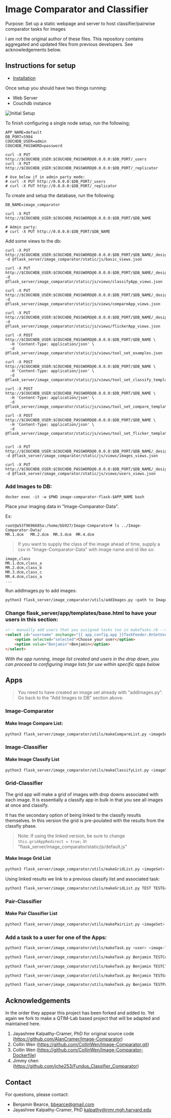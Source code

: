 # Image Comparator and Classifier

Purpose: Set up a static webpage and server to host classifier/pairwise comparator tasks for images 

I am not the original author of these files. This repository contains aggregated and updated files from previous developers. See acknowledgements below.


## Instructions for setup

* [Installation](https://github.com/QTIM-Lab/Image-Comparator/tree/master/Image-Comparator-Dockerfiles)

Once setup you should have two things running:
* Web Server
* Couchdb instance

![Initial Setup](./readme_images/initial_setup.jpg)


To finish configuring a single node setup, run the following;
```
APP_NAME=default
DB_PORT=5984
COUCHDB_USER=admin
COUCHDB_PASSWORD=password

curl -X PUT http://$COUCHDB_USER:$COUCHDB_PASSWORD@0.0.0.0:$DB_PORT/_users
curl -X PUT http://$COUCHDB_USER:$COUCHDB_PASSWORD@0.0.0.0:$DB_PORT/_replicator

# Use below if in admin party mode:
# curl -X PUT http://0.0.0.0:$DB_PORT/_users
# curl -X PUT http://0.0.0.0:$DB_PORT/_replicator
```

To create and setup the database, run the following:
```
DB_NAME=image_comparator 

curl -X PUT http://$COUCHDB_USER:$COUCHDB_PASSWORD@0.0.0.0:$DB_PORT/$DB_NAME

# Admin party:
# curl -X PUT http://0.0.0.0:$DB_PORT/$DB_NAME
```

Add some views to the db:
```
curl -X PUT http://$COUCHDB_USER:$COUCHDB_PASSWORD@0.0.0.0:$DB_PORT/$DB_NAME/_design/basic_views -d @flask_server/image_comparator/static/js/basic_views.json

curl -X PUT http://$COUCHDB_USER:$COUCHDB_PASSWORD@0.0.0.0:$DB_PORT/$DB_NAME/_design/classifyApp -d @flask_server/image_comparator/static/js/views/classifyApp_views.json

curl -X PUT http://$COUCHDB_USER:$COUCHDB_PASSWORD@0.0.0.0:$DB_PORT/$DB_NAME/_design/compareApp -d @flask_server/image_comparator/static/js/views/compareApp_views.json

curl -X PUT http://$COUCHDB_USER:$COUCHDB_PASSWORD@0.0.0.0:$DB_PORT/$DB_NAME/_design/flickerApp -d @flask_server/image_comparator/static/js/views/flickerApp_views.json

curl -X POST http://$COUCHDB_USER:$COUCHDB_PASSWORD@0.0.0.0:$DB_PORT/$DB_NAME \
  -H 'Content-Type: application/json' \
  -d @flask_server/image_comparator/static/js/views/tool_set_examples.json

curl -X POST http://$COUCHDB_USER:$COUCHDB_PASSWORD@0.0.0.0:$DB_PORT/$DB_NAME \
  -H 'Content-Type: application/json' \
  -d @flask_server/image_comparator/static/js/views/tool_set_classify_template.json

curl -X POST http://$COUCHDB_USER:$COUCHDB_PASSWORD@0.0.0.0:$DB_PORT/$DB_NAME \
  -H 'Content-Type: application/json' \
  -d @flask_server/image_comparator/static/js/views/tool_set_compare_template.json

curl -X POST http://$COUCHDB_USER:$COUCHDB_PASSWORD@0.0.0.0:$DB_PORT/$DB_NAME \
  -H 'Content-Type: application/json' \
  -d @flask_server/image_comparator/static/js/views/tool_set_flicker_template.json


curl -X PUT http://$COUCHDB_USER:$COUCHDB_PASSWORD@0.0.0.0:$DB_PORT/$DB_NAME/_design/images -d @flask_server/image_comparator/static/js/views/images_views.json

curl -X PUT http://$COUCHDB_USER:$COUCHDB_PASSWORD@0.0.0.0:$DB_PORT/$DB_NAME/_design/users -d @flask_server/image_comparator/static/js/views/users_views.json
```

### Add Images to DB:

```
docker exec -it -w $PWD image-comparator-flask-$APP_NAME bash
```

Place your imaging data in "Image-Comparator-Data". 

Ex:
```
root@a53f9696685a:/home/bb927/Image-Comparator# ls ../Image-Comparator-Data/
MR.1.dcm   MR.2.dcm  MR.3.dcm  MR.4.dcm
```


> If you want to supply the class of the image ahead of time, supply a csv in "Image-Comparator-Data" with image name and id like so:
```
image,class
MR.1.dcm,class_a
MR.2.dcm,class_b
MR.3.dcm,class_c
MR.4.dcm,class_a
...
```

Run addImages.py to add images:
```bash
python3 flask_server/image_comparator/utils/addImages.py <path to Image-Comparator-Data> <imageSetName> [<fromCSV>]
```

### Change flask_server/app/templates/base.html to have your users in this section:

```html
<!-- manually add users that you assigned tasks too in makeTasks.rb -->
<select id="username" onchange="{{ app_config.app }}TaskFeeder.OnSetUser(this.value)">
    <option selected="selected">Choose your user</option>
    <option value="Benjamin">Benjamin</option>
</select>
```

*With the app running, image list created and users in the drop down, you can proceed to configuring image lists for use within specific apps below*

## Apps

> You need to have created an image set already with "addImages.py". Go back to the "Add Images to DB" section above.

### Image-Comparator

#### Make Image Compare List:

```bash
python3 flask_server/image_comparator/utils/makeCompareList.py <imageSetName> <list name> <pct repeat>
```


### Image-Classifier

#### Make Image Classify List
```bash
python3 flask_server/image_comparator/utils/makeClassifyList.py <imageSet> <listName> <pctRepeat>
```

### Grid-Classifier
The grid app will make a grid of images with drop downs associated with each image. It is essentially a classify app in bulk in that you see all images at once and classify. 

It has the secondary option of being linked to the classify results themselves. In this version the grid is pre-poulated with the results from the classfiy phase. 

> Note: If using the linked version, be sure to change ```this.gridAppRedirect = true;``` in "flask_server/image_comparator/static/js/default.js"

#### Make Image Grid List
```bash
python3 flask_server/image_comparator/utils/makeGridList.py <imageSet> <listName> [<linkedToList>]
```


Using linked results we link to a previous classify list and associated task:
```bash
python3 flask_server/image_comparator/utils/makeGridList.py TEST TESTGridList TESTClassifyList
```

### Pair-Classifier

#### Make Pair Classifier List
```bash
python3 flask_server/image_comparator/utils/makePairList.py <imageSet> <listName>
```

### Add a task to a user for one of the Apps:
```bash
python3 flask_server/image_comparator/utils/makeTask.py <user> <image-list-name> <image-list-type> <task-order>
```

```bash
python3 flask_server/image_comparator/utils/makeTask.py Benjamin TESTCompareList compare 1
```

```bash
python3 flask_server/image_comparator/utils/makeTask.py Benjamin TESTClassifyList classify 1
```

```bash
python3 flask_server/image_comparator/utils/makeTask.py Benjamin TESTGridList grid 1
```

```bash
python3 flask_server/image_comparator/utils/makeTask.py Benjamin TESTPairList pair 1
```

## Acknowledgements

In the order they appear this project has been forked and added to. Yet again we fork to make a QTIM-Lab based project that will be adapted and maintained here.

1. Jayashree Kalpathy-Cramer, PhD for original source code (https://github.com/AlanCramer/Image-Comparator)  
2. Collin Wen (https://github.com/CollinWen/Image-Comparator.git)  
3. Collin Wen (https://github.com/CollinWen/Image-Comparator-Dockerfile)  
4. Jimmy chen (https://github.com/jche253/Fundus_Classifier_Comparator)  


## Contact
For questions, please contact:
* Benjamin Bearce, bbearce@gmail.com  
* Jayashree Kalpathy-Cramer, PhD kalpathy@nmr.mgh.harvard.edu  


